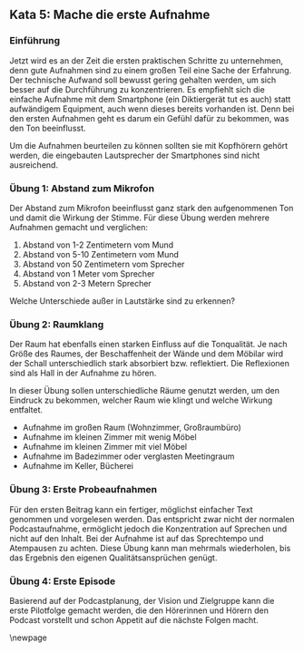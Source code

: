 ## Kata 5: Mache die erste Aufnahme

### Einführung

Jetzt wird es an der Zeit die ersten praktischen Schritte zu unternehmen, denn gute Aufnahmen sind zu einem großen Teil eine Sache der Erfahrung. Der technische Aufwand soll bewusst gering gehalten werden, um sich besser auf die Durchführung zu konzentrieren. Es empfiehlt sich die einfache Aufnahme mit dem Smartphone (ein Diktiergerät tut es auch) statt aufwändigem Equipment, auch wenn dieses bereits vorhanden ist. Denn bei den ersten Aufnahmen geht es darum ein Gefühl dafür zu bekommen, was den Ton beeinflusst.

Um die Aufnahmen beurteilen zu können sollten sie mit Kopfhörern gehört werden, die eingebauten Lautsprecher der Smartphones sind nicht ausreichend.

### Übung 1: Abstand zum Mikrofon

Der Abstand zum Mikrofon beeinflusst ganz stark den aufgenommenen Ton und damit die Wirkung der Stimme. Für diese Übung werden mehrere Aufnahmen gemacht und verglichen:

1. Abstand von 1-2 Zentimetern vom Mund
2. Abstand von 5-10 Zentimetern vom Mund
3. Abstand von 50 Zentimetern vom Sprecher
4. Abstand von 1 Meter vom Sprecher
5. Abstand von 2-3 Metern Sprecher

Welche Unterschiede außer in Lautstärke sind zu erkennen?

### Übung 2: Raumklang

Der Raum hat ebenfalls einen starken Einfluss auf die Tonqualität. Je nach Größe des Raumes, der Beschaffenheit der Wände und dem Möbilar wird der Schall unterschiedlich stark absorbiert bzw. reflektiert. Die Reflexionen sind als Hall in der Aufnahme zu hören.

In dieser Übung sollen unterschiedliche Räume genutzt werden, um den Eindruck zu bekommen, welcher Raum wie klingt und welche Wirkung entfaltet.

* Aufnahme im großen Raum (Wohnzimmer, Großraumbüro)
* Aufnahme im kleinen Zimmer mit wenig Möbel
* Aufnahme im kleinen Zimmer mit viel Möbel
* Aufnahme im Badezimmer oder verglasten Meetingraum
* Aufnahme im Keller, Bücherei

### Übung 3: Erste Probeaufnahmen

Für den ersten Beitrag kann ein fertiger, möglichst einfacher Text genommen und vorgelesen werden. Das entspricht zwar nicht der normalen Podcastaufnahme, ermöglicht jedoch die Konzentration auf Sprechen und nicht auf den Inhalt. Bei der Aufnahme ist auf das Sprechtempo und Atempausen zu achten. Diese Übung kann man mehrmals wiederholen, bis das Ergebnis den eigenen Qualitätsansprüchen genügt.

### Übung 4: Erste Episode

Basierend auf der Podcastplanung, der Vision und Zielgruppe kann die erste Pilotfolge gemacht werden, die den Hörerinnen und Hörern den Podcast vorstellt und schon Appetit auf die nächste Folgen macht.

\newpage